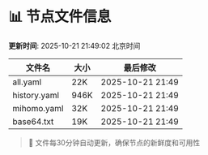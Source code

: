 # 📊 节点文件信息

**更新时间**: 2025-10-21 21:49:02 北京时间

| 文件名 | 大小 | 最后修改 |
|--------|------|----------|
| all.yaml | 22K | 2025-10-21 21:49 |
| history.yaml | 946K | 2025-10-21 21:49 |
| mihomo.yaml | 32K | 2025-10-21 21:49 |
| base64.txt | 19K | 2025-10-21 21:49 |

> 🔄 文件每30分钟自动更新，确保节点的新鲜度和可用性

